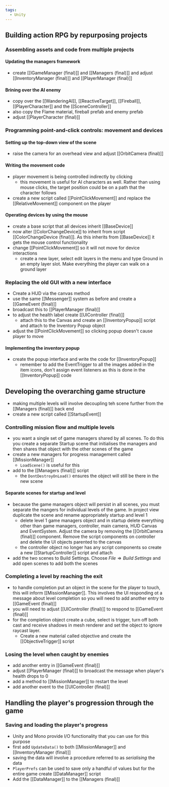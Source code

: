 ```yaml
---
tags:
  - Unity
---
```

## Building action RPG by repurposing projects
### Assembling assets and code from multiple projects
#### Updating the managers framework
- create [[IGameManager (final)]] and [[Managers (final)]] and adjust [[InventoryManager (final)]] and [[PlayerManager (final)]]
#### Brining over the AI enemy
- copy over the [[WanderingAI]], [[ReactiveTarget]], [[Fireball]], [[PlayerCharacter]] and the [[SceneController]]
- also copy the Flame material, fireball prefab and enemy prefab
- adjust [[PlayerCharacter (final)]]
### Programming point-and-click controls: movement and devices
#### Setting up the top-down view of the scene
- raise the camera for an overhead view and adjust [[OrbitCamera (final)]]
#### Writing the movement code
- player movement is being controlled indirectly by clicking
	- this movement is useful for AI characters as well. Rather than using mouse clicks, the target position could be on a path that the character follows
- create a new script called [[PointClickMovement]] and replace the [[RelativeMovement]] component on the player
#### Operating devices by using the mouse
- create a base script that all devices inherit [[BaseDevice]]
- now alter [[ColorChangeDevice]] to inherit from script [[ColorChangeDevice (final)]]. As this inherits from [[BaseDevice]] it gets the mouse control functionality
- change [[PointClickMovement]] so it will not move for device interactions
	- create a new layer, select edit layers in the menu and type Ground in an empty layer slot. Make everything the player can walk on a ground layer
### Replacing the old GUI with a new interface
- Create a HUD via the canvas method
- use the same [[Messenger]] system as before and create a [[GameEvent (final)]]
- broadcast this to [[PlayerManager (final)]]
- to adjust the health label create [[UIController (final)]]
	- attach this to the Canvas and create an [[InventoryPopup]] script and attach to the Inventory Popup object
- adjust the [[PointClickMovement]] so clicking popup doesn't cause player to move
#### Implementing the inventory popup
- create the popup interface and write the code for [[InventoryPopup]]
	- remember to add the EventTrigger to all the images added in the item icons, don't assign event listeners as this is done in the [[InventoryPopup]] code
## Developing the overarching game structure
- making multiple levels will involve decoupling teh scene further from the [[Managers (final)]] back end
- create a new script called [[StartupEvent]]
### Controlling mission flow and multiple levels
- you want a single set of game managers shared by all scenes. To do this you create a separate Startup scene that initialises the managers and then shares that object with the other scenes of the game
- create a new managers for progress management called [[MissionManager]]
	- `LoadScene()` is useful for this
- add to the [[Managers (final)]] script
	- the `DontDestroyOnLoad()` ensures the object will still be there in the new scene
#### Separate scenes for startup and level
- because the game managers object will persist in all scenes, you must separate the mangers for individual levels of the game. In project view duplicate the scene and rename appropriately startup and level 1
	- delete level 1 game managers object and in startup delete everything other than game managers, controller, main camera, HUD Canvas and EventSystem. Adjust the camera by removing the [[OrbitCamera (final)]] component. Remove the script components on controller and delete the UI objects parented to the canvas
	- the controller object no longer has any script components so create a new [[StartupController]] script and attach
- add the two scenes to Build Settings. Choose $File \Rightarrow Build \; Settings$ and add open scenes to add both the scenes 
### Completing a level by reaching the exit
- to handle completion put an object in the scene for the player to touch, this will inform [[MissionManager]]. This involves the UI responding ot a message about level completion so you will need to add another entry to [[GameEvent (final)]]
- you will need to adjust [[UIController (final)]] to respond to [[GameEvent (final)]]
- for the completion object create a cube, select is trigger, turn off both cast and receive shadows in mesh renderer and set the object to ignore raycast layer.
	- Create a new material called objective and create the [[ObjectiveTrigger]] script
### Losing the level when caught by enemies
- add another entry in [[GameEvent (final)]]
- adjust [[PlayerManager (final)]] to broadcast the message when player's health drops to 0
- add a method to [[MissionManager]] to restart the level
- add another event to the [[UIController (final)]]
## Handling the player's progression through the game
### Saving and loading the player's progress
- Unity and Mono provide I/O functionality that you can use for this purpose
- first add `UpdateData()` to both [[MissionManager]] and [[InventoryManager (final)]]
- saving the data will involve a procedure referred to as *serialising* the data
- `PlayerPrefs` can be used to save only a handful of values but for the entire game create [[DataManager]] script
- Add the [[DataManager]] to the [[Managers (final)]]